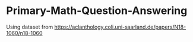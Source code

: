 # Primary-Math-Question-Answering
Using dataset from https://aclanthology.coli.uni-saarland.de/papers/N18-1060/n18-1060
